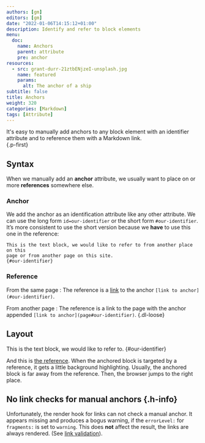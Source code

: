 ```yaml
---
authors: [gm]
editors: [gm]
date: "2022-01-06T14:15:12+01:00"
description: Identify and refer to block elements
menu:
  doc:
    name: Anchors
    parent: attribute
    pre: anchor
resources: 
  - src: grant-durr-21ztbENjzeI-unsplash.jpg
    name: featured
    params:
      alt: The anchor of a ship
subtitle: false
title: Anchors
weight: 320
categories: [Markdown]
tags: [Attribute]
---
```


It's easy to manually add anchors to any block element with an identifier attribute and to reference them with a Markdown link.  
{.p-first} <!--more-->

## Syntax

When we manually add an **anchor** attribute, we usually want to place on or more **references** somewhere else.  

### Anchor

We add the anchor as an identification attribute like any other attribute. We can use the long form `id=our-identifier` or the short form `#our-identifier`. It’s more consistent to use the short version because we **have** to use this one in the reference:

```
This is the text block, we would like to refer to from another place on this 
page or from another page on this site.
{#our-identifier}
```

### Reference

From the same page
: The reference is a [link](/doc/basic/link) to the anchor `[link to anchor](#our-identifier)`.

From another page
: The reference is a link to the page with the anchor appended `[link to anchor](page#our-identifier)`.
{.dl-loose}

## Layout

This is the text block, we would like to refer to.
{#our-identifier}

And this is [the reference](#our-identifier). When the anchored block is targeted by a reference, it gets a little background highlighting. Usually, the anchored block is far away from the reference. Then, the browser jumps to the right place.

## No link checks for manual anchors {.h-info}

Unfortunately, the render hook for links can not check a manual anchor. It appears missing and produces a bogus warning, if the `errorLevel:` for `fragments:` is set to `warning`. This does **not** affect the result, the links are always rendered. (See [link validation](/doc/basic/link#validation)).
